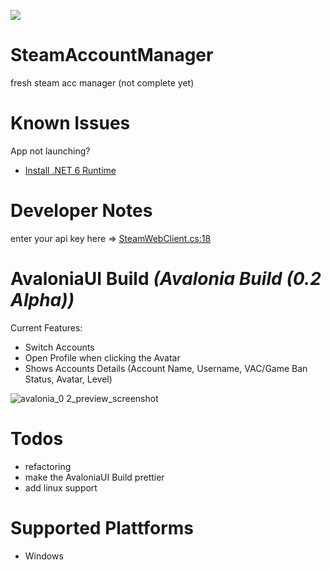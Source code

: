 <a href="https://www.buymeacoffee.com/sahina"><img src="https://img.buymeacoffee.com/button-api/?text=Buy me a coffee&emoji=&slug=sahina&button_colour=FFDD00&font_colour=000000&font_family=Bree&outline_colour=000000&coffee_colour=ffffff"></a>

# SteamAccountManager
fresh steam acc manager (not complete yet)

# Known Issues
App not launching?
- [Install .NET 6 Runtime](https://dotnet.microsoft.com/en-us/download)

# Developer Notes
enter your api key here => [SteamWebClient.cs:18](https://github.com/sahin-a/SteamAccountManager/blob/fe847849e0e638e179794070bc605e50b65f8e9b/SteamAccountManager.Infrastructure/Steam/Remote/Dao/SteamWebClient.cs#L18)

# AvaloniaUI Build *(Avalonia Build (0.2 Alpha))*
Current Features:
* Switch Accounts
* Open Profile when clicking the Avatar
* Shows Accounts Details (Account Name, Username, VAC/Game Ban Status, Avatar, Level)

![avalonia_0 2_preview_screenshot](https://user-images.githubusercontent.com/55054756/147509792-2d0f8663-0c1c-4543-8594-17fbb641cf83.png)

# Todos
* refactoring
* make the AvaloniaUI Build prettier
* add linux support

# Supported Plattforms
* Windows
